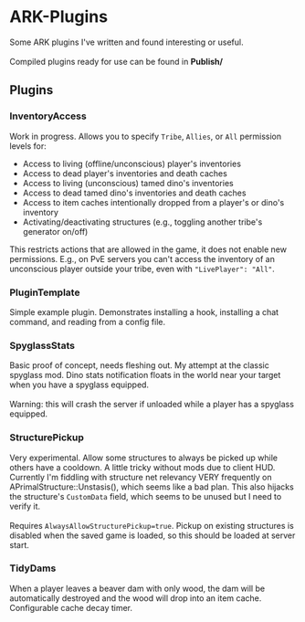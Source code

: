 # ARK-Plugins
Some ARK plugins I've written and found interesting or useful.<br/><br/>
Compiled plugins ready for use can be found in **Publish/**

## Plugins
### InventoryAccess
Work in progress. Allows you to specify `Tribe`, `Allies`, or `All` permission levels for:
- Access to living (offline/unconscious) player's inventories
- Access to dead player's inventories and death caches
- Access to living (unconscious) tamed dino's inventories
- Access to dead tamed dino's inventories and death caches
- Access to item caches intentionally dropped from a player's or dino's inventory
- Activating/deactivating structures (e.g., toggling another tribe's generator on/off)

This restricts actions that are allowed in the game, it does not enable new permissions. E.g., on PvE servers you can't access the inventory of an unconscious player outside your tribe, even with `"LivePlayer": "All"`.

### PluginTemplate
Simple example plugin. Demonstrates installing a hook, installing a chat command, and reading from a config file.

### SpyglassStats
Basic proof of concept, needs fleshing out. My attempt at the classic spyglass mod. Dino stats notification floats in the world near your target when you have a spyglass equipped.<br/><br/>
Warning: this will crash the server if unloaded while a player has a spyglass equipped.

### StructurePickup
Very experimental. Allow some structures to always be picked up while others have a cooldown. A little tricky without mods due to client HUD. Currently I'm fiddling with structure net relevancy VERY frequently on APrimalStructure::Unstasis(), which seems like a bad plan. This also hijacks the structure's `CustomData` field, which seems to be unused but I need to verify it.<br/><br/>
Requires `AlwaysAllowStructurePickup=true`. Pickup on existing structures is disabled when the saved game is loaded, so this should be loaded at server start.

### TidyDams
When a player leaves a beaver dam with only wood, the dam will be automatically destroyed and the wood will drop into an item cache. Configurable cache decay timer.
